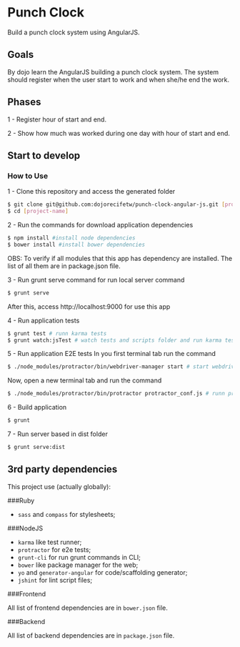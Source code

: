 # Punch Clock

Build a punch clock system using AngularJS.

## Goals

By dojo learn the AngularJS building a punch clock system.
The system should register when the user start to work and when she/he end the work.

## Phases

1 - Register hour of start and end.

2 - Show how much was worked during one day with hour of start and end.


## Start to develop

### How to Use

1 - Clone this repository and access the generated folder

```bash
$ git clone git@github.com:dojorecifetw/punch-clock-angular-js.git [project-name]
$ cd [project-name]
```

2 - Run the commands for download application dependencies

```bash
$ npm install #install node dependencies
$ bower install #install bower dependencies
```

OBS: To verify if all modules that this app has dependency are installed. The list of all them are in package.json file.

3 - Run grunt serve command for run local server command
```bash
$ grunt serve
```

After this, access http://localhost:9000 for use this app

4 - Run application tests
```bash
$ grunt test # runn karma tests
$ grunt watch:jsTest # watch tests and scripts folder and run karma tests if these files will be modified
```

5 - Run application E2E tests
In you first terminal tab run the command

```bash
$ ./node_modules/protractor/bin/webdriver-manager start # start webdriver
```

Now, open a new terminal tab and run the command

```bash
$ ./node_modules/protractor/bin/protractor protractor_conf.js # runn protractor tests
```

6 - Build application
```bash
$ grunt
```

7 - Run server based in dist folder
```bash
$ grunt serve:dist
```

## 3rd party dependencies ##

This project use (actually globally):

###Ruby
- ```sass``` and ```compass``` for stylesheets;

###NodeJS
- ```karma``` like test runner;
- ```protractor``` for e2e tests;
- ```grunt-cli``` for run grunt commands in CLI;
- ```bower``` like package manager for the web;
- ```yo``` and ```generator-angular``` for code/scaffolding generator;
- ```jshint``` for lint script files;

###Frontend

All list of frontend dependencies are in ```bower.json``` file.

###Backend

All list of backend dependencies are in ```package.json``` file.
